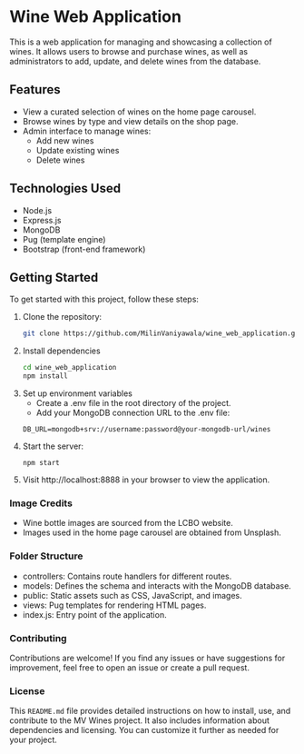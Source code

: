 # Wine Web Application

This is a web application for managing and showcasing a collection of wines. It allows users to browse and purchase wines, as well as administrators to add, update, and delete wines from the database.

## Features

- View a curated selection of wines on the home page carousel.
- Browse wines by type and view details on the shop page.
- Admin interface to manage wines:
  - Add new wines
  - Update existing wines
  - Delete wines

## Technologies Used

- Node.js
- Express.js
- MongoDB
- Pug (template engine)
- Bootstrap (front-end framework)

## Getting Started

To get started with this project, follow these steps:

1. Clone the repository:
   ```bash
   git clone https://github.com/MilinVaniyawala/wine_web_application.git
   ```
2. Install dependencies
   ```bash
   cd wine_web_application
   npm install
   ```
3. Set up environment variables
   - Create a .env file in the root directory of the project.
   - Add your MongoDB connection URL to the .env file:
   ```
   DB_URL=mongodb+srv://username:password@your-mongodb-url/wines
   ```
4. Start the server:
   ```
   npm start
   ```
5. Visit http://localhost:8888 in your browser to view the application.

### Image Credits

- Wine bottle images are sourced from the LCBO website.
- Images used in the home page carousel are obtained from Unsplash.

### Folder Structure

- controllers: Contains route handlers for different routes.
- models: Defines the schema and interacts with the MongoDB database.
- public: Static assets such as CSS, JavaScript, and images.
- views: Pug templates for rendering HTML pages.
- index.js: Entry point of the application.

### Contributing

Contributions are welcome! If you find any issues or have suggestions for improvement, feel free to open an issue or create a pull request.

### License

This `README.md` file provides detailed instructions on how to install, use, and contribute to the MV Wines project. It also includes information about dependencies and licensing. You can customize it further as needed for your project.
